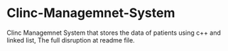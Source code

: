 # Clinc-Managemnet-System
Clinc Managemnet System that stores the data of patients using c++ and linked list, The full disruption at readme file. 
